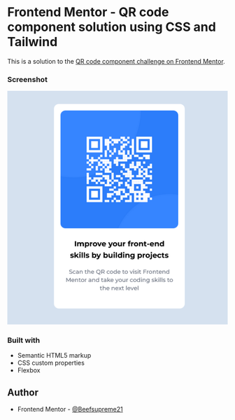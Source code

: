 # Frontend Mentor - QR code component solution using CSS and Tailwind

This is a solution to the [QR code component challenge on Frontend Mentor](https://www.frontendmentor.io/challenges/qr-code-component-iux_sIO_H).


### Screenshot

![](./images/screenshot.jpg)


### Built with

- Semantic HTML5 markup
- CSS custom properties
- Flexbox


## Author

- Frontend Mentor - [@Beefsupreme21](https://www.frontendmentor.io/profile/Beefsupreme21)
